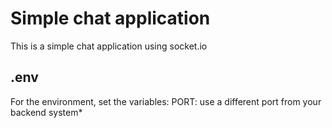# Simple chat application

This is a simple chat application using socket.io

## .env

For the environment, set the variables:
PORT: use a different port from your backend system*
